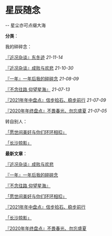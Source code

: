 # 星辰随念

-- 星尘亦可点缀大海

**分类**：

我的碎碎念：

[『近况杂谈』东冬迹](articles/21111401)  *21-11-14*

[『近况杂谈』成败与欢悲](articles/21103001)  *21-10-30*

[『一年』一年后我的碎碎念](articles/21080901)   *21-08-09*

[『不念往路  仰望星海』](articles/21071301)  *21-07-13*

[『2021年年中盘点』信步拾石、稳步前行](articles/21070901)  *21-07-09*

[『2020年年终盘点』不畏春光、勿忘盛夏](articles/21070501)  *21-07-05*

转自别人：

[「愿世间美好与你们环环相扣」](articles/21070902)

[「长沙掠影」](articles/21070601)

**最新文章**：

[『近况杂谈』成败与欢悲](articles/21103001)

[『一年』一年后我的碎碎念](articles/21080901)

[『不念往路  仰望星海』](articles/21071301)

[「愿世间美好与你们环环相扣」](articles/21070902)

[『2021年年中盘点』信步拾石、稳步前行](articles/21070901)

[「长沙掠影」](articles/21070601)

[『2020年年终盘点』不畏春光、勿忘盛夏](articles/21070501)
